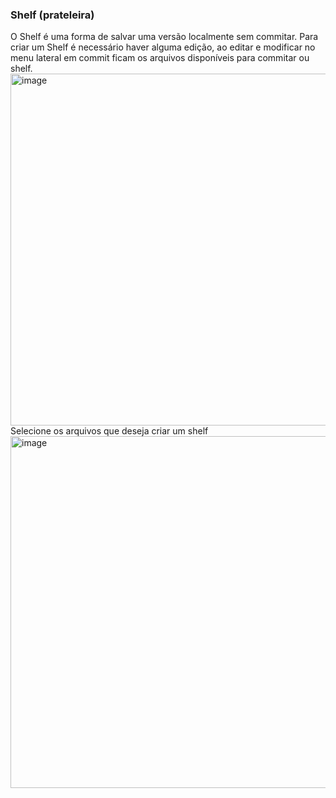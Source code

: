 ### Shelf (prateleira)
O Shelf é uma forma de salvar uma versão localmente sem commitar.
Para criar um Shelf é necessário haver alguma edição, ao editar e modificar no menu lateral em commit ficam os arquivos disponíveis para commitar ou shelf.
<img width="1017" height="563" alt="image" src="https://github.com/user-attachments/assets/f539c2cf-3913-43b7-90b0-0b2d5ec2c891" />
Selecione os arquivos que deseja criar um shelf
<img width="1017" height="563" alt="image" src="https://github.com/user-attachments/assets/a08153da-c041-498b-b371-8b0124731037" />


